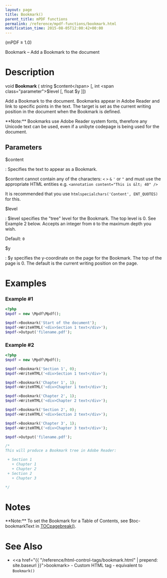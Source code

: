 ```yaml
---
layout: page
title: Bookmark()
parent_title: mPDF functions
permalink: /reference/mpdf-functions/bookmark.html
modification_time: 2015-08-05T12:00:42+00:00
---
```


(mPDF &ge; 1.0)

Bookmark – Add a Bookmark to the document

# Description

void **Bookmark** (
string <span class="parameter">$content</span>
[, int <span class="parameter">$level</span>
[, float <span class="parameter">$y</span>
]])

Add a Bookmark to the document. Bookmarks appear in Adobe Reader and link to specific points in the text.
The target is set as the current writing position in the document when the Bookmark is defined.

<div class="alert alert-info" role="alert" markdown="1">
  **Note:** Bookmarks use Adobe Reader system fonts, therefore any Unicode text can be used, even
  if a unibyte codepage is being used for the document.
</div>

## Parameters

<span class="parameter">$content</span>

: Specifies the text to appear as a Bookmark.

  <span class="parameter">$content</span> cannot contain any of the characters: `<` `>` `&` `'` or `"` and must use
  the appropriate HTML entities e.g. `<annotation content="This is &lt; 40" />`

  It is recommended that you use `htmlspecialchars('Content', ENT_QUOTES)` for this.

<span class="parameter">$level</span>

: <span class="parameter">$level</span> specifies the "tree" level for the Bookmark. The top level is 0. See Example 2
  below. Accepts an integer from `0` to the maximum depth you wish.

  Default: `0`

<span class="parameter">$y</span>

: <span class="parameter">$y</span> specifies the y-coordinate on the page for the Bookmark. The top of the page is 0.
  The default is the current writing position on the page.


# Examples

### Example #1

```php
<?php
$mpdf = new \Mpdf\Mpdf();

$mpdf->Bookmark('Start of the document');
$mpdf->WriteHTML('<div>Section 1 text</div>');
$mpdf->Output('filename.pdf');

```

### Example #2

```php
<?php
$mpdf = new \Mpdf\Mpdf();

$mpdf->Bookmark('Section 1', 0);
$mpdf->WriteHTML('<div>Section 1 text</div>');

$mpdf->Bookmark('Chapter 1', 1);
$mpdf->WriteHTML('<div>Chapter 1 text</div>');

$mpdf->Bookmark('Chapter 2', 1);
$mpdf->WriteHTML('<div>Chapter 2 text</div>');

$mpdf->Bookmark('Section 2', 0);
$mpdf->WriteHTML('<div>Section 2 text</div>');

$mpdf->Bookmark('Chapter 3', 1);
$mpdf->WriteHTML('<div>Chapter 3 text</div>');

$mpdf->Output('filename.pdf');

/*
This will produce a Bookmark tree in Adobe Reader:

 + Section 1
   + Chapter 1
   + Chapter 2
 + Section 2
   + Chapter 3

*/

```

# Notes

<div class="alert alert-info" role="alert" markdown="1">
  **Note:** To set the Bookmark for a Table of Contents, see <span class="parameter">$toc-bookmarkText</span>
  in <a href="{{ "/reference/mpdf-functions/tocpagebreak.html" | prepend: site.baseurl }}">TOCpagebreak()</a>.
</div>

# See Also

 * &lt;<a href="{{ "/reference/html-control-tags/bookmark.html" | prepend: site.baseurl }}">bookmark</a>&gt; - Custom HTML tag - equivalent to `Bookmark()`
